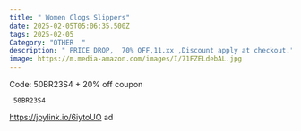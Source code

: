 ```yaml
---
title: " Women Clogs Slippers"
date: 2025-02-05T05:06:35.500Z
tags: 2025-02-05
Category: "OTHER  "
description: " PRICE DROP,  70% OFF,11.xx ,Discount apply at checkout."
image: https://m.media-amazon.com/images/I/71FZELdebAL.jpg
---
```

Code: 50BR23S4 + 20% off coupon

<pre class="language-javascript"><code

class="language-javascript"> 50BR23S4  </code></pre>

https://joylink.io/6iytoUO   ad
